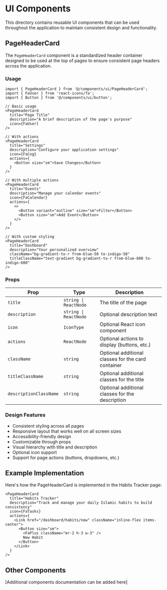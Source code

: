 # UI Components

This directory contains reusable UI components that can be used throughout the application to maintain consistent design and functionality.

## PageHeaderCard

The `PageHeaderCard` component is a standardized header container designed to be used at the top of pages to ensure consistent page headers across the application.

### Usage

```tsx
import { PageHeaderCard } from '@/components/ui/PageHeaderCard';
import { FaUser } from 'react-icons/fa';
import { Button } from '@/components/ui/button';

// Basic usage
<PageHeaderCard
  title="Page Title"
  description="A brief description of the page's purpose"
  icon={FaUser}
/>

// With actions
<PageHeaderCard
  title="Settings"
  description="Configure your application settings"
  icon={FaCog}
  actions={
    <Button size="sm">Save Changes</Button>
  }
/>

// With multiple actions
<PageHeaderCard
  title="Events"
  description="Manage your calendar events"
  icon={FaCalendar}
  actions={
    <>
      <Button variant="outline" size="sm">Filter</Button>
      <Button size="sm">Add Event</Button>
    </>
  }
/>

// With custom styling
<PageHeaderCard
  title="Dashboard"
  description="Your personalized overview"
  className="bg-gradient-to-r from-blue-50 to-indigo-50"
  titleClassName="text-gradient bg-gradient-to-r from-blue-600 to-indigo-600"
/>
```

### Props

| Prop                 | Type                  | Description                                        |
|----------------------|-----------------------|----------------------------------------------------|
| `title`              | `string \| ReactNode` | The title of the page                              |
| `description`        | `string \| ReactNode` | Optional description text                          |
| `icon`               | `IconType`            | Optional React icon component                      |
| `actions`            | `ReactNode`           | Optional actions to display (buttons, etc.)        |
| `className`          | `string`              | Optional additional classes for the card container |
| `titleClassName`     | `string`              | Optional additional classes for the title          |
| `descriptionClassName` | `string`            | Optional additional classes for the description    |

### Design Features

- Consistent styling across all pages
- Responsive layout that works well on all screen sizes
- Accessibility-friendly design
- Customizable through props
- Visual hierarchy with title and description
- Optional icon support
- Support for page actions (buttons, dropdowns, etc.)

## Example Implementation

Here's how the PageHeaderCard is implemented in the Habits Tracker page:

```tsx
<PageHeaderCard
  title="Habits Tracker"
  description="Track and manage your daily Islamic habits to build consistency"
  icon={FaTasks}
  actions={
    <Link href="/dashboard/habits/new" className="inline-flex items-center">
      <Button size="sm">
        <FaPlus className="mr-2 h-3 w-3" />
        New Habit
      </Button>
    </Link>
  }
/>
```

## Other Components

[Additional components documentation can be added here] 